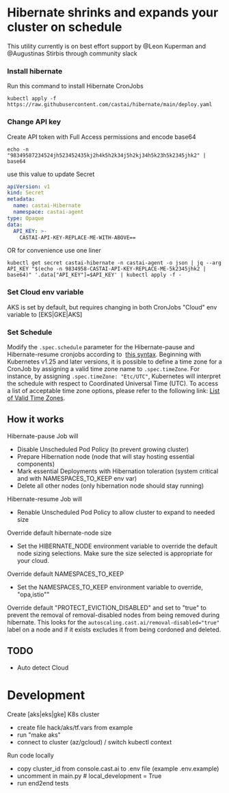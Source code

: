 # Hibernate shrinks and expands your cluster on schedule

This utility currently is on best effort support by @Leon Kuperman and @Augustinas Stirbis through community slack

### Install hibernate

Run this command to install Hibernate CronJobs

```shell
kubectl apply -f https://raw.githubusercontent.com/castai/hibernate/main/deploy.yaml
```

### Change API key

Create API token with Full Access permissions and encode base64

```shell
echo -n "98349587234524jh523452435kj2h4k5h2k34j5h2kj34h5k23h5k2345jhk2" | base64
```

use this value to update Secret

```yaml
apiVersion: v1
kind: Secret
metadata:
  name: castai-Hibernate
  namespace: castai-agent
type: Opaque
data:
  API_KEY: >-
    CASTAI-API-KEY-REPLACE-ME-WITH-ABOVE==
```
 
OR for convenience use one liner

```shell
kubectl get secret castai-hibernate -n castai-agent -o json | jq --arg API_KEY "$(echo -n 9834958-CASTAI-API-KEY-REPLACE-ME-5k2345jhk2 | base64)" '.data["API_KEY"]=$API_KEY' | kubectl apply -f -
```

### Set Cloud env variable

AKS is set by default, but requires changing in both CronJobs "Cloud" env variable to [EKS|GKE|AKS]

### Set Schedule 

Modify the `.spec.schedule` parameter for the Hibernate-pause and Hibernate-resume cronjobs according to  [this syntax](https://kubernetes.io/docs/concepts/workloads/controllers/cron-jobs/#schedule-syntax). Beginning with Kubernetes v1.25 and later versions, it is possible to define a time zone for a CronJob by assigning a valid time zone name to `.spec.timeZone`. For instance, by assigning `.spec.timeZone: "Etc/UTC"`, Kubernetes will interpret the schedule with respect to Coordinated Universal Time (UTC). To access a list of acceptable time zone options, please refer to the following link: [List of Valid Time Zones](https://en.wikipedia.org/wiki/List_of_tz_database_time_zones).


## How it works

Hibernate-pause Job will 
 - Disable Unscheduled Pod Policy (to prevent growing cluster)
 - Prepare Hibernation node (node that will stay hosting essential components)
 - Mark essential Deployments with Hibernation toleration (system critical and with NAMESPACES_TO_KEEP env var)
 - Delete all other nodes (only hibernation node should stay running)

Hibernate-resume Job will
 - Renable Unscheduled Pod Policy to allow cluster to expand to needed size

Override default hibernate-node size
 - Set the HIBERNATE_NODE environment variable to override the default node sizing selections. Make sure the size selected is appropriate for your cloud. 

Override default NAMESPACES_TO_KEEP
 - Set the NAMESPACES_TO_KEEP environment variable to override, "opa,istio"" 

Override default "PROTECT_EVICTION_DISABLED" and set to "true" to prevent the removal of removal-disabled nodes from being removed during hibernate. This looks for the `autoscaling.cast.ai/removal-disabled="true"` label on a node and if it exists excludes it from being cordoned and deleted. 

## TODO
 - Auto detect Cloud 

# Development

Create [aks|eks|gke] K8s cluster 
- create file hack/aks/tf.vars from example
- run "make aks"
- connect to cluster (az/gcloud) / switch kubectl context

Run code locally
- copy cluster_id from console.cast.ai to .env file (example .env.example)
- uncomment in main.py # local_development = True
- run end2end tests